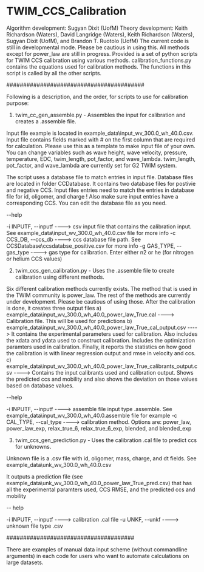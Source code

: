 # TWIM_CCS_Calibration

Algorithm development: Sugyan Dixit (UofM)
Theory development: Keith Richardson (Waters), David Langridge (Waters), Keith Richardson (Waters), Sugyan Dixit (UofM), and Brandon T. Ruotolo (UofM)
The current code is still in developmental mode. Please be cautious in using this. All methods except for power_law are still in progress.
Provided is a set of python scripts for TWIM CCS calibration using various methods.
calibration_functions.py contains the equations used for calibration methods. The functions in this script is called by all the other scripts.

#########################################

Following is a description, and the order, for scripts to use for calibration purpose:

1. twim_cc_gen_assemble.py - Assembles the input for calibration and creates a .assemble file.

Input file example is located in example_data\input_wv_300.0_wh_40.0.csv. Input file contains fields marked with # on the first column that are required for calculation.
Please use this as a template to make input file of your own. You can change variables such as wave height, wave velocity, pressure, temperature, EDC, twim_length, pot_factor, and wave_lambda.
twim_length, pot_factor, and wave_lambda are currently set for G2 TWIM system.

The script uses a database file to match entries in input file. Database files are located in folder CCDatabase. It contains two database files for postivie and negative CCS.
Input files entries need to match the entries in database file for id, oligomer, and charge ! Also make sure input entries have a corresponding CCS.
You can edit the database file as you need.

--help

-i INPUTF, --inputf ----> csv input file that contains the calibration input. See example_data\input_wv_300.0_wh_40.0.csv file for more info
-c CCS_DB, --ccs_db ----> ccs database file path. See CCSDatabase\ccsdatabse_positive.csv for more info
-g GAS_TYPE, --gas_type ----> gas type for calibration. Enter either n2 or he (for nitrogen or helium CCS values)


2. twim_ccs_gen_calibration.py - Uses the .assemble file to create calibration using different methods.

Six different calibration methods currently exists. The method that is used in the TWIM community is power_law.
The rest of the methods are currently under development. Please be cautious of using those.
After the calibration is done, it creates three output files
a) example_data\input_wv_300.0_wh_40.0_power_law_True.cal ----> Calibration file. This will be used for predictions
b) example_data\input_wv_300.0_wh_40.0_power_law_True_cal_output.csv ----> It contains the experimental parameters used for calibration. Also includes the xdata and ydata used to construct calibration. Includes the optimization paramters used in calibration. Finally, it reports the statistics on how good the calibration is with linear regression output and rmse in velocity and ccs.
c) example_data\input_wv_300.0_wh_40.0_power_law_True_calibrants_output.csv ----> Contains the input calibrants used and calibration output. Shows the predicted ccs and mobility and also shows the deviation on those values based on database values.


--help

-i INPUTF, --inputf ----> assemble file input type .assemble. See example_data\input_wv_300.0_wh_40.0.assemble file for example
-c CAL_TYPE, --cal_type ----> calibration method. Options are: power_law, power_law_exp, relax_true_6, relax_true_6_exp, blended, and blended_exp


3. twim_ccs_gen_prediction.py - Uses the calibration .cal file to predict ccs for unknowns.

Unknown file is a .csv file with id, oligomer, mass, charge, and dt fields. See example_data\unk_wv_300.0_wh_40.0.csv

It outputs a prediction file (see example_data\unk_wv_300.0_wh_40.0_power_law_True_pred.csv) that has all the experimental paramters used, CCS RMSE, and the predicted ccs and mobility

-- help

-i INPUTF, --inputf ----> calibration .cal file
-u UNKF, --unkf ----> unknown file type .csv


######################################


There are examples of manual data input scheme (without commandline arguments) in each code for users who want to automate calculations on large datasets.

